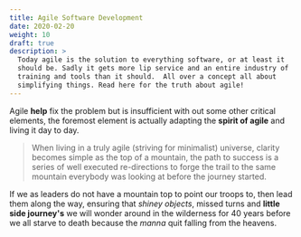 ```yaml
---
title: Agile Software Development
date: 2020-02-20
weight: 10
draft: true
description: >
  Today agile is the solution to everything software, or at least it
  should be. Sadly it gets more lip service and an entire industry of
  training and tools than it should.  All over a concept all about
  simplifying things. Read here for the truth about agile!
---
```


Agile **help** fix the problem but is insufficient with out some other
critical elements, the foremost element is actually adapting the
**spirit of agile** and living it day to day.

> When living in a truly agile (striving for minimalist) universe,
> clarity becomes simple as the top of a mountain, the path to success
> is a series of well executed re-directions to forge the trail to the
> same mountain everybody was looking at before the journey started.

If we as leaders do not have a mountain top to point our troops to,
then lead them along the way, ensuring that _shiney objects_, missed
turns and **little side journey's** we will wonder around in the
wilderness for 40 years before we all starve to death because the
_manna_ quit falling from the heavens.

